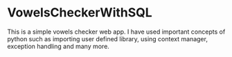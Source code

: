 # VowelsCheckerWithSQL
This is a simple vowels checker web app. I have used important concepts of python such as importing user defined library, using context manager, exception handling and many more.
